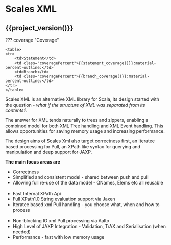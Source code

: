 # Scales XML

## {{project_version()}}

??? coverage "Coverage"

    <table>
    <tr>
        <td>Statement</td>
        <td class="coveragePercent">{{statement_coverage()}}:material-percent-outline:</td>
        <td>Branch</td>
        <td class="coveragePercent">{{branch_coverage()}}:material-percent-outline:</td>
    </tr>
    </table>

Scales XML is an alternative XML library for Scala, its design started with the question - _what if the structure of XML was separated from its contents?_.

The answer for XML tends naturally to trees and zippers, enabling a combined model for both XML Tree handling and XML Event handling.  This allows opportunities for saving memory usage and increasing performance.

The design aims of Scales Xml also target correctness first, an Iteratee based processing for Pull, an XPath like syntax for querying and manipulation and deep support for JAXP.

__The main focus areas are__

* Correctness
* Simplified and consistent model - shared between push and pull
* Allowing full re-use of the data model - QNames, Elems etc all reusable
<br></br>
* Fast Internal XPath Api
* Full XPath1.0 String evaluation support via Jaxen
* Iteratee based xml Pull handling - you choose what, when and how to process
<br></br>
* Non-blocking IO xml Pull processing via Aalto 
* High Level of JAXP Integration - Validation, TrAX and Serialisation (when needed)
* Performance - fast with low memory usage